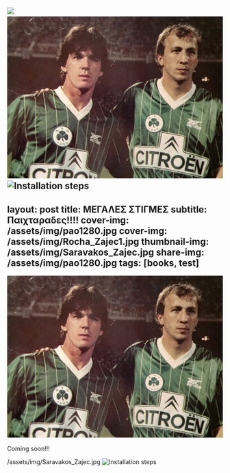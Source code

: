 [![](https://i.imgur.com/zNBkzj1.png)](https://beautifuljekyll.com/plans/)
![Saravakos_Zajec](assets/img/Saravakos_Zajec.jpg)
![Installation steps](assets/img/install-steps.gif)
---
layout: post
title: ΜΕΓΑΛΕΣ ΣΤΙΓΜΕΣ
subtitle: Παιχταραδες!!!!
cover-img: /assets/img/pao1280.jpg
cover-img: /assets/img/Rocha_Zajec1.jpg
thumbnail-img: /assets/img/Saravakos_Zajec.jpg
share-img: /assets/img/pao1280.jpg
tags: [books, test]
---

![Saravakos_Zajec](assets/img/Saravakos_Zajec.jpg)

Coming soon!!!

/assets/img/Saravakos_Zajec.jpg
![Installation steps](assets/img/install-steps.gif)


